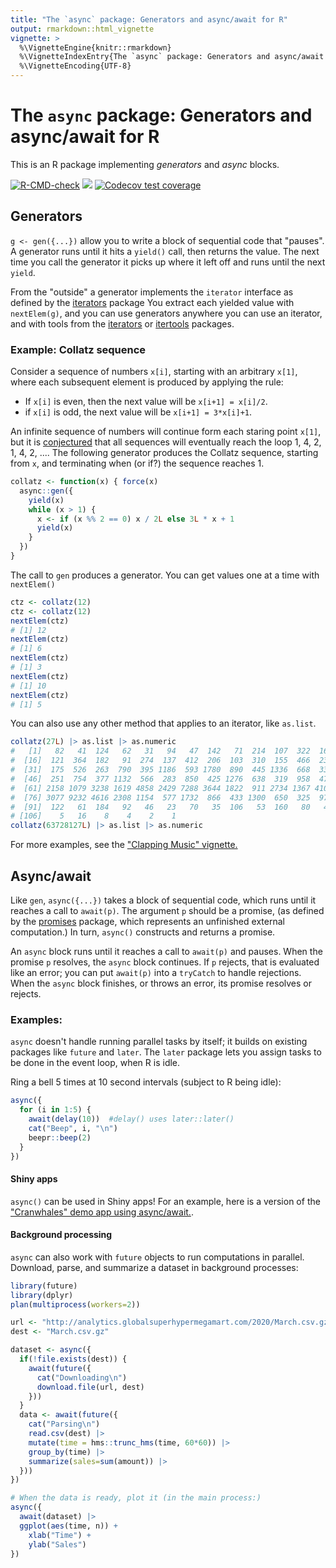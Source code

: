 ```yaml
---
title: "The `async` package: Generators and async/await for R"
output: rmarkdown::html_vignette
vignette: >
  %\VignetteEngine{knitr::rmarkdown}
  %\VignetteIndexEntry{The `async` package: Generators and async/await for R}
  %\VignetteEncoding{UTF-8}
---
```


# The `async` package: Generators and async/await for R

This is an R package implementing *generators* and *async* blocks.

[![R-CMD-check](https://github.com/crowding/async/workflows/R-CMD-check/badge.svg)](https://github.com/crowding/async/actions) [![](https://www.r-pkg.org/badges/version/async?color=purple)](https://cran.r-project.org/package=async) [![Codecov test coverage](https://codecov.io/gh/crowding/async/branch/main/graph/badge.svg)](https://codecov.io/gh/crowding/async?branch=main)

## Generators

`g <- gen({...})` allow you to write a block of sequential code that
"pauses". A generator runs until it hits a `yield()` call, then
returns the value. The next time you call the generator it picks up
where it left off and runs until the next `yield`.

[iterators]: https://cran.r-project.org/web/packages/iterators/index.html
[itertools]: https://itertools.r-forge.r-project.org/
From the "outside" a generator implements the `iterator` interface as
defined by the [iterators] package You extract each yielded value with
`nextElem(g)`, and you can use generators anywhere you can use an
iterator, and with tools from the [iterators] or [itertools] packages.

### Example: Collatz sequence

Consider a sequence of numbers `x[i]`, starting with an arbitrary `x[1]`, where
each subsequent element is produced by applying the rule:

* If `x[i]` is even, then the next value will be `x[i+1] = x[i]/2`.
* if `x[i]` is odd,  the next value will be `x[i+1] = 3*x[i]+1`.

[conjectured]: https://en.wikipedia.org/wiki/Collatz_conjecture
An infinite sequence of numbers will continue form each staring point
`x[1]`, but it is [conjectured] that all sequences will
eventually reach the loop 1, 4, 2, 1, 4, 2, .... The following
generator produces the Collatz sequence, starting from `x`, and
terminating when (or if?) the sequence reaches 1.

```R
collatz <- function(x) { force(x)
  async::gen({
    yield(x)
    while (x > 1) {
      x <- if (x %% 2 == 0) x / 2L else 3L * x + 1
      yield(x)
    }
  })
}
```

The call to `gen` produces a generator. You can get values one at a
time with `nextElem()`

```r
ctz <- collatz(12)
ctz <- collatz(12)
nextElem(ctz)
# [1] 12
nextElem(ctz)
# [1] 6
nextElem(ctz)
# [1] 3
nextElem(ctz)
# [1] 10
nextElem(ctz)
# [1] 5
```

You can also use any other method that applies to an iterator, like `as.list`.

```r
collatz(27L) |> as.list |> as.numeric
#   [1]   82   41  124   62   31   94   47  142   71  214  107  322  161  484  242
#  [16]  121  364  182   91  274  137  412  206  103  310  155  466  233  700  350
#  [31]  175  526  263  790  395 1186  593 1780  890  445 1336  668  334  167  502
#  [46]  251  754  377 1132  566  283  850  425 1276  638  319  958  479 1438  719
#  [61] 2158 1079 3238 1619 4858 2429 7288 3644 1822  911 2734 1367 4102 2051 6154
#  [76] 3077 9232 4616 2308 1154  577 1732  866  433 1300  650  325  976  488  244
#  [91]  122   61  184   92   46   23   70   35  106   53  160   80   40   20   10
# [106]    5   16    8    4    2    1
collatz(63728127L) |> as.list |> as.numeric
```

For more examples, see the ["Clapping Music" vignette.](https://crowding.github.io/async/articles/clapping.html)

## Async/await

[promises]: https://rstudio.github.io/promises/ "promises"
Like `gen`, `async({...})` takes a block of sequential code, which
runs until it reaches a call to `await(p)`. The argument `p` should be
a promise, (as defined by the [promises] package, which
represents an unfinished external computation.) In turn, `async()`
constructs and returns a promise.

An `async` block runs until it reaches a call to `await(p)` and
pauses.  When the promise `p` resolves, the `async` block continues.
If `p` rejects, that is evaluated like an error; you can put
`await(p)` into a `tryCatch` to handle rejections. When the `async`
block finishes, or throws an error, its promise resolves or rejects.

### Examples:

`async` doesn't handle running parallel tasks by itself; it builds on existing
packages like `future` and `later`. The `later` package lets you
assign tasks to be done in the event loop, when R is idle.

Ring a bell 5 times at 10 second intervals (subject to R being idle):

```r
async({
  for (i in 1:5) {
    await(delay(10))  #delay() uses later::later()
    cat("Beep", i, "\n")
    beepr::beep(2)
  }
})
```

#### Shiny apps

`async()` can be used in Shiny apps! For an example, here is a version
of the ["Cranwhales" demo app using
async/await.](https://github.com/crowding/cranwhales-await).

#### Background processing

`async` can also work with `future` objects to run computations in parallel.
Download, parse, and summarize a dataset in background processes:

```r
library(future)
library(dplyr)
plan(multiprocess(workers=2))

url <- "http://analytics.globalsuperhypermegamart.com/2020/March.csv.gz"
dest <- "March.csv.gz"

dataset <- async({
  if(!file.exists(dest)) {
    await(future({
      cat("Downloading\n")
      download.file(url, dest)
    }))
  }
  data <- await(future({
    cat("Parsing\n")
    read.csv(dest) |>
    mutate(time = hms::trunc_hms(time, 60*60)) |>
    group_by(time) |>
    summarize(sales=sum(amount)) |>
  }))
})

# When the data is ready, plot it (in the main process:)
async({
  await(dataset) |>
  ggplot(aes(time, n)) +
    xlab("Time") +
    ylab("Sales")
})
```

